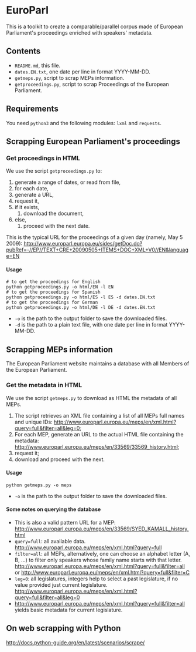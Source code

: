 # EuroParl

This is a toolkit to create a comparable/parallel corpus made of European Parliament's proceedings enriched with speakers' metadata.

## Contents

- `README.md`, this file.
- `dates.EN.txt`, one date per line in format YYYY-MM-DD.
- `getmeps.py`, script to scrap MEPs information.
- `getproceedings.py`, script to scrap Proceedings of the European Parliament.

## Requirements

You need `python3` and the following modules: `lxml` and `requests`.

## Scrapping European Parliament's proceedings

### Get proceedings in HTML

We use the script `getproceedings.py` to:

1. generate a range of dates, or read from file,
1. for each date,
1. generate a URL,
1. request it,
1. if it exists,
    1. download the document,
1. else,
    1. proceed with the next date.

This is the typical URL for the proceedings of a given day (namely, May 5 2009): <http://www.europarl.europa.eu/sides/getDoc.do?pubRef=-//EP//TEXT+CRE+20090505+ITEMS+DOC+XML+V0//EN&language=EN>

#### Usage

```shell
# to get the proceedings for English
python getproceedings.py -o html/EN -l EN
# to get the proceedings for Spanish
python getproceedings.py -o html/ES -l ES -d dates.EN.txt
# to get the proceedings for German
python getproceedings.py -o html/DE -l DE -d dates.EN.txt
```

- `-o` is the path to the output folder to save the downloaded files.
- `-d` is the path to a plain text file, with one date per line in format YYYY-MM-DD.

## Scrapping MEPs information

The European Parliament website maintains a database with all Members of the European Parliament.

### Get the metadata in HTML

We use the script `getmeps.py` to download as HTML the metadata of all MEPs.

1. The script retrieves an XML file containing a list of all MEPs full names and unique IDs: <http://www.europarl.europa.eu/meps/en/xml.html?query=full&filter=all&leg=0>;
1. For each MEP, generate an URL to the actual HTML file containing the metadata: <http://www.europarl.europa.eu/meps/en/33569/33569_history.html>;
1. request it;
1. download and proceed with the next.

#### Usage

```shell
python getmeps.py -o meps
```

- `-o` is the path to the output folder to save the downloaded files.

#### Some notes on querying the database

- This is also a valid pattern URL for a MEP: <http://www.europarl.europa.eu/meps/en/33569/SYED_KAMALL_history.html>
- `query=full`: all available data. <http://www.europarl.europa.eu/meps/en/xml.html?query=full>
- `filter=all`: all MEPs, alternatively, one can choose an alphabet letter (A, B, ...) to filter only speakers whose family name starts with that letter. <http://www.europarl.europa.eu/meps/en/xml.html?query=full&filter=all> or <http://www.europarl.europa.eu/meps/en/xml.html?query=full&filter=C>
- `leg=0`: all legislatures, integers help to select a past legislature, if no value provided just current legislature. <http://www.europarl.europa.eu/meps/en/xml.html?query=full&filter=all&leg=0>
- <http://www.europarl.europa.eu/meps/en/xml.html?query=full&filter=all> yields basic metadata for current legislature.

## On web scrapping with Python

<http://docs.python-guide.org/en/latest/scenarios/scrape/>
